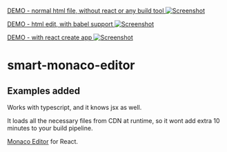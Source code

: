 [DEMO - normal html file, without react or any build tool
![Screenshot](https://unpkg.com/@zedvision/smart-monaco-editor/screenshot.png)](https://unpkg.com/@zedvision/smart-monaco-editor/index.html)

[DEMO - html edit, with babel support
![Screenshot](https://unpkg.com/@zedvision/smart-monaco-editor/screenshot-html.png)](https://unpkg.com/@zedvision/smart-monaco-editor/exampleHtml.html)

[DEMO - with react create app
![Screenshot](https://unpkg.com/@zedvision/smart-monaco-editor/screenshot-example.png)](https://unpkg.com/@zedvision/smart-monaco-editor-example/build/index.html)

# smart-monaco-editor

## Examples added

Works with typescript, and it knows jsx as well.

It loads all the necessary files from CDN at runtime, so it wont add extra 10
minutes to your build pipeline.

[Monaco Editor](https://github.com/Microsoft/monaco-editor) for React.

